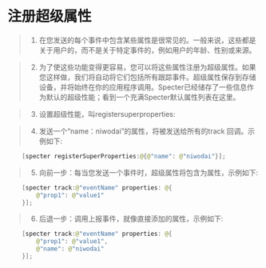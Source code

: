 # 注册超级属性

> 1. 在您发送的每个事件中包含某些属性是很常见的。一般来说，这些都是关于用户的，而不是关于特定事件的，例如用户的年龄、性别或来源。

> 2. 为了使这些功能变得更容易，您可以将这些属性注册为超级属性。如果您这样做，我们将自动将它们包括所有跟踪事件。超级属性保存到存储设备，并将始终在你的应用程序调用。Specter已经储存了一些信息作为默认的超级性能；看到一个充满Specter默认属性列表在这里。

> 3. 设置超级性能，叫registersuperproperties:

> 4. 发送一个“name：niwodai”的属性，将被发送给所有的track 回调。示例如下:
```swift
    [specter registerSuperProperties:@{@"name": @"niwodai"}];
```
> 5. 向前一步：每当您发送一个事件时，超级属性将包含为属性，示例如下:
```swift
    [specter track:@"eventName" properties: @{
        @"prop1": @"value1"
    }];
```
> 6. 后退一步：调用上报事件，就像直接添加的属性，示例如下:
```swift
    [specter track:@"eventName" properties: @{
        @"prop1": @"value1",
        @"name": @"niwodai"
    }];
```
